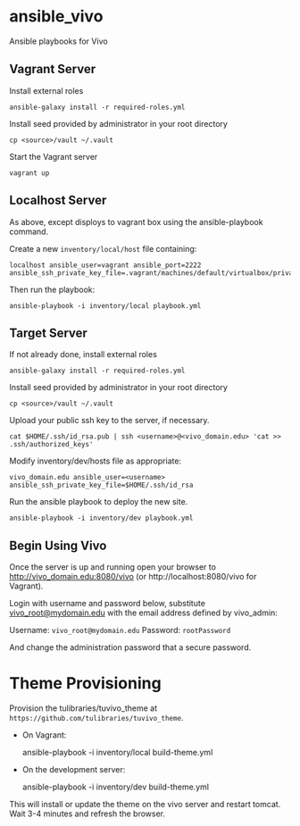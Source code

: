 # ansible_vivo

Ansible playbooks for Vivo

## Vagrant Server

Install external roles

    ansible-galaxy install -r required-roles.yml

Install seed provided by administrator in your root directory

    cp <source>/vault ~/.vault

Start the Vagrant server

    vagrant up

## Localhost Server

As above, except disploys to vagrant box using the ansible-playbook command.

Create a new `inventory/local/host` file containing:

    localhost ansible_user=vagrant ansible_port=2222 ansible_ssh_private_key_file=.vagrant/machines/default/virtualbox/private_key

Then run the playbook:

    ansible-playbook -i inventory/local playbook.yml

## Target Server

If not already done, install external roles

    ansible-galaxy install -r required-roles.yml

Install seed provided by administrator in your root directory

    cp <source>/vault ~/.vault

Upload your public ssh key to the server, if necessary.

    cat $HOME/.ssh/id_rsa.pub | ssh <username>@<vivo_domain.edu> 'cat >> .ssh/authorized_keys'

Modify inventory/dev/hosts file as appropriate:


    vivo_domain.edu ansible_user=<username> ansible_ssh_private_key_file=$HOME/.ssh/id_rsa

Run the ansible playbook to deploy the new site.

    ansible-playbook -i inventory/dev playbook.yml

## Begin Using Vivo

Once the server is up and running open your browser to http://vivo_domain.edu:8080/vivo
(or http://localhost:8080/vivo for Vagrant).

Login with username and password below, substitute vivo_root@mydomain.edu with the email
address defined by vivo_admin:

Username: `vivo_root@mydomain.edu`
Password: `rootPassword`

And change the administration password that a secure password.

# Theme Provisioning 

Provision the tulibraries/tuvivo_theme at `https://github.com/tulibraries/tuvivo_theme`.

- On Vagrant:

    ansible-playbook -i inventory/local build-theme.yml

- On the development server:

    ansible-playbook -i inventory/dev build-theme.yml

This will install or update the theme on the vivo server and restart tomcat. Wait 3-4 minutes
and refresh the browser.
